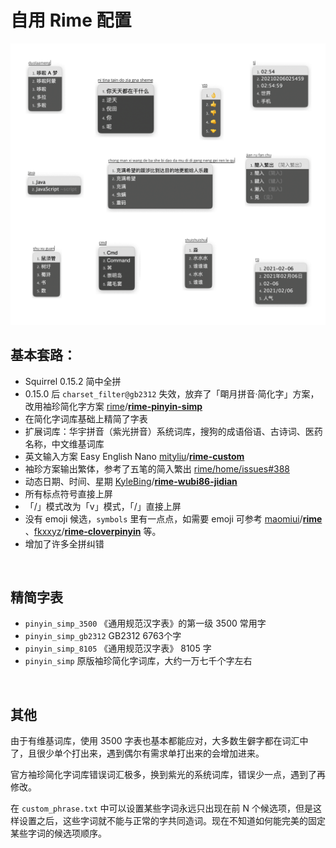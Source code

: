 # 自用 Rime 配置

![demo](./demo.jpg)



## 基本套路：

-   Squirrel 0.15.2 简中全拼
-   0.15.0 后  `charset_filter@gb2312` 失效，放弃了「朙月拼音·简化字」方案，改用袖珍简化字方案 [rime](https://github.com/rime)/**[rime-pinyin-simp](https://github.com/rime/rime-pinyin-simp)**
-   在简化字词库基础上精简了字表
-   扩展词库：华宇拼音（紫光拼音）系统词库，搜狗的成语俗语、古诗词、医药名称，中文维基词库
-   英文输入方案 Easy English Nano [mityliu](https://github.com/mityliu)/**[rime-custom](https://github.com/mityliu/rime-custom)**
-   袖珍方案输出繁体，参考了五笔的简入繁出 [rime/home/issues#388](https://github.com/rime/home/issues/388#issuecomment-504572224) 
-   动态日期、时间、星期 [KyleBing](https://github.com/KyleBing)/**[rime-wubi86-jidian](https://github.com/KyleBing/rime-wubi86-jidian)**
-   所有标点符号直接上屏
-   「/」模式改为「v」模式，「/」直接上屏
-   没有 emoji 候选，`symbols` 里有一点点，如需要 emoji 可参考 [maomiui](https://github.com/maomiui)/**[rime](https://github.com/maomiui/rime)** 、[fkxxyz](https://github.com/fkxxyz)/**[rime-cloverpinyin](https://github.com/fkxxyz/rime-cloverpinyin)** 等。
-   增加了许多全拼纠错

<br>

## 精简字表

-   `pinyin_simp_3500` 《通用规范汉字表》的第一级 3500 常用字
-   `pinyin_simp_gb2312` GB2312 6763个字
-   `pinyin_simp_8105` 《通用规范汉字表》 8105 字
-   `pinyin_simp` 原版袖珍简化字词库，大约一万七千个字左右

<br>

## 其他

由于有维基词库，使用 3500 字表也基本都能应对，大多数生僻字都在词汇中了，且很少单个打出来，遇到偶尔有需求单打出来的会增加进来。  



官方袖珍简化字词库错误词汇极多，换到紫光的系统词库，错误少一点，遇到了再修改。  



在  `custom_phrase.txt` 中可以设置某些字词永远只出现在前 N 个候选项，但是这样设置之后，这些字词就不能与正常的字共同造词。现在不知道如何能完美的固定某些字词的候选项顺序。  



